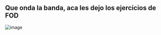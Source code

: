 ## Que onda la banda, aca les dejo los ejercicios de FOD
![image](https://github.com/Giancardonee/Segundo-anho-Licenciatrura-en-Sistemas-UNLP/assets/114377978/7dcc294a-ab30-4a05-aa48-c85320dd68ef)  
